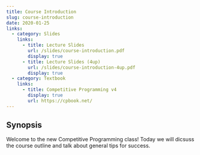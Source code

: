 ```yaml
---
title: Course Introduction
slug: course-introduction
date: 2020-01-25
links:
  - category: Slides
    links:
      - title: Lecture Slides
        url: /slides/course-introduction.pdf
        display: true
      - title: Lecture Slides (4up)
        url: /slides/course-introduction-4up.pdf
        display: true
  - category: Textbook
    links:
      - title: Competitive Programming v4
        display: true
        url: https://cpbook.net/
---
```


## Synopsis

Welcome to the new Competitive Programming class!
Today we will dicsuss the course outline and talk
about general tips for success.
